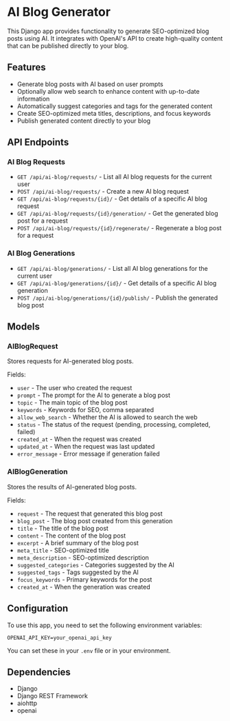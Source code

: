 # AI Blog Generator

This Django app provides functionality to generate SEO-optimized blog posts using AI. It integrates with OpenAI's API to create high-quality content that can be published directly to your blog.

## Features

- Generate blog posts with AI based on user prompts
- Optionally allow web search to enhance content with up-to-date information
- Automatically suggest categories and tags for the generated content
- Create SEO-optimized meta titles, descriptions, and focus keywords
- Publish generated content directly to your blog

## API Endpoints

### AI Blog Requests

- `GET /api/ai-blog/requests/` - List all AI blog requests for the current user
- `POST /api/ai-blog/requests/` - Create a new AI blog request
- `GET /api/ai-blog/requests/{id}/` - Get details of a specific AI blog request
- `GET /api/ai-blog/requests/{id}/generation/` - Get the generated blog post for a request
- `POST /api/ai-blog/requests/{id}/regenerate/` - Regenerate a blog post for a request

### AI Blog Generations

- `GET /api/ai-blog/generations/` - List all AI blog generations for the current user
- `GET /api/ai-blog/generations/{id}/` - Get details of a specific AI blog generation
- `POST /api/ai-blog/generations/{id}/publish/` - Publish the generated blog post

## Models

### AIBlogRequest

Stores requests for AI-generated blog posts.

Fields:
- `user` - The user who created the request
- `prompt` - The prompt for the AI to generate a blog post
- `topic` - The main topic of the blog post
- `keywords` - Keywords for SEO, comma separated
- `allow_web_search` - Whether the AI is allowed to search the web
- `status` - The status of the request (pending, processing, completed, failed)
- `created_at` - When the request was created
- `updated_at` - When the request was last updated
- `error_message` - Error message if generation failed

### AIBlogGeneration

Stores the results of AI-generated blog posts.

Fields:
- `request` - The request that generated this blog post
- `blog_post` - The blog post created from this generation
- `title` - The title of the blog post
- `content` - The content of the blog post
- `excerpt` - A brief summary of the blog post
- `meta_title` - SEO-optimized title
- `meta_description` - SEO-optimized description
- `suggested_categories` - Categories suggested by the AI
- `suggested_tags` - Tags suggested by the AI
- `focus_keywords` - Primary keywords for the post
- `created_at` - When the generation was created

## Configuration

To use this app, you need to set the following environment variables:

```
OPENAI_API_KEY=your_openai_api_key
```

You can set these in your `.env` file or in your environment.

## Dependencies

- Django
- Django REST Framework
- aiohttp
- openai 
